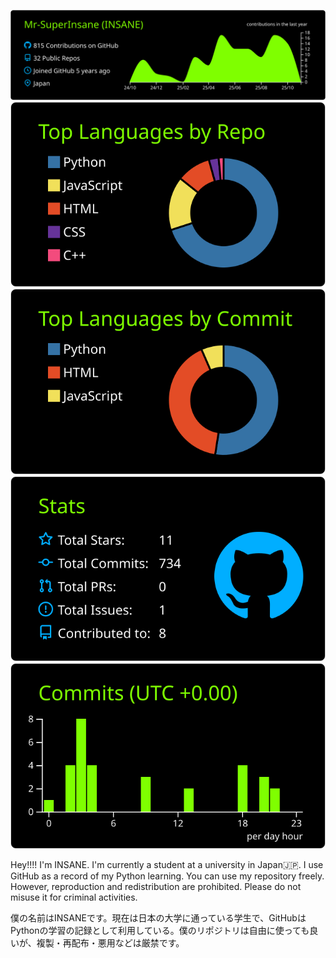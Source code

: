[![](https://raw.githubusercontent.com/Mr-SuperInsane/Mr-SuperInsane/main/profile-summary-card-output/chartreuse_dark/0-profile-details.svg)](https://github.com/vn7n24fzkq/github-profile-summary-cards)
[![](https://raw.githubusercontent.com/Mr-SuperInsane/Mr-SuperInsane/main/profile-summary-card-output/chartreuse_dark/1-repos-per-language.svg)](https://github.com/vn7n24fzkq/github-profile-summary-cards) [![](https://raw.githubusercontent.com/Mr-SuperInsane/Mr-SuperInsane/main/profile-summary-card-output/chartreuse_dark/2-most-commit-language.svg)](https://github.com/vn7n24fzkq/github-profile-summary-cards)
[![](https://raw.githubusercontent.com/Mr-SuperInsane/Mr-SuperInsane/main/profile-summary-card-output/chartreuse_dark/3-stats.svg)](https://github.com/vn7n24fzkq/github-profile-summary-cards) [![](https://raw.githubusercontent.com/Mr-SuperInsane/Mr-SuperInsane/main/profile-summary-card-output/chartreuse_dark/4-productive-time.svg)](https://github.com/vn7n24fzkq/github-profile-summary-cards)

Hey!!!! I'm INSANE. I'm currently a student at a university in Japan🇯🇵. I use GitHub as a record of my Python learning. You can use my repository freely. However, reproduction and redistribution are prohibited. Please do not misuse it for criminal activities.  
  
僕の名前はINSANEです。現在は日本の大学に通っている学生で、GitHubはPythonの学習の記録として利用している。僕のリポジトリは自由に使っても良いが、複製・再配布・悪用などは厳禁です。

